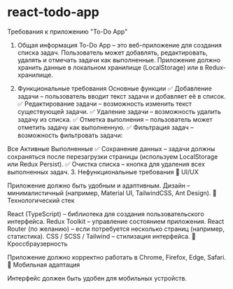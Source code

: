 # react-todo-app

Требования к приложению "To-Do App"
1. Общая информация
To-Do App – это веб-приложение для создания списка задач. Пользователь может добавлять, редактировать, удалять и отмечать задачи как выполненные. Приложение должно хранить данные в локальном хранилище (LocalStorage) или в Redux-хранилище.

2. Функциональные требования
Основные функции
✅ Добавление задачи – пользователь вводит текст задачи и добавляет её в список.
✅ Редактирование задачи – возможность изменить текст существующей задачи.
✅ Удаление задачи – возможность удалить задачу из списка.
✅ Отметка выполнения – пользователь может отметить задачу как выполненную.
✅ Фильтрация задач – возможность фильтровать задачи:

Все
Активные
Выполненные
✅ Сохранение данных – задачи должны сохраняться после перезагрузки страницы (используем LocalStorage или Redux Persist).
✅ Очистка списка – кнопка для удаления всех выполненных задач.
3. Нефункциональные требования
📌 UI/UX

Приложение должно быть удобным и адаптивным.
Дизайн – минималистичный (например, Material UI, TailwindCSS, Ant Design).
📌 Технологический стек

React (TypeScript) – библиотека для создания пользовательского интерфейса.
Redux Toolkit – управление состоянием приложения.
React Router (по желанию) – если потребуется несколько страниц (например, статистика).
CSS / SCSS / Tailwind – стилизация интерфейса.
📌 Кроссбраузерность

Приложение должно корректно работать в Chrome, Firefox, Edge, Safari.
📌 Мобильная адаптация

Интерфейс должен быть удобен для мобильных устройств.
